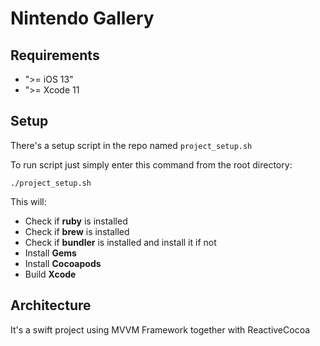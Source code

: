 # Nintendo Gallery

## Requirements
   * ">= iOS 13"
   * ">= Xcode 11

## Setup

There's a setup script in the repo named `project_setup.sh`

To run script just simply enter this command from the root directory:
```
./project_setup.sh
```

This will:
  * Check if **ruby** is installed
  * Check if **brew** is installed
  * Check if **bundler** is installed and install it if not
  * Install **Gems**
  * Install **Cocoapods**
  * Build **Xcode**

## Architecture

It's a swift project using MVVM Framework together with ReactiveCocoa
